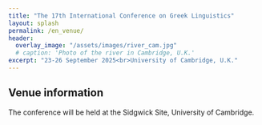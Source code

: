 ```yaml
---
title: "The 17th International Conference on Greek Linguistics"
layout: splash
permalink: /en_venue/
header:
  overlay_image: "/assets/images/river_cam.jpg"
  # caption: 'Photo of the river in Cambridge, U.K.'
excerpt: "23-26 September 2025<br>University of Cambridge, U.K."
---
```


## Venue information

The conference will be held at the Sidgwick Site, University of Cambridge.







